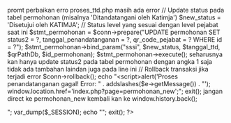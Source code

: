 promt perbaikan erro proses_ttd.php
masih ada error // Update status pada tabel permohonan (misalnya 'Ditandatangani oleh Katimja')
$new_status = 'Disetujui oleh KATIMJA';  // Status level yang sesuai dengan level pejabat saat ini
    $stmt_permohonan = $conn->prepare("UPDATE permohonan SET status2 = ?, tanggal_penandatanganan = ?, qr_code_pejabat = ? WHERE id = ?");
    $stmt_permohonan->bind_param("sssi", $new_status, $tanggal_ttd, $qrPathDb, $id_permohonan);
    $stmt_permohonan->execute(); seharusnya kan hanya update status2 pada tabel permohonan dengan angka 1 saja tidak ada tambahan laindan juga pada line ini // Rollback transaksi jika terjadi error 
    $conn->rollback();
    echo "<script>alert('Proses penandatanganan gagal! Error: " . addslashes($e->getMessage()) . "'); window.location.href='index.php?page=permohonan_new';</script>";
exit(); jangan direct ke permohonan_new kembali kan ke window.history.back();

<?php
echo "<pre>";
var_dump($_SESSION);
echo "</pre>";
exit();


?>
